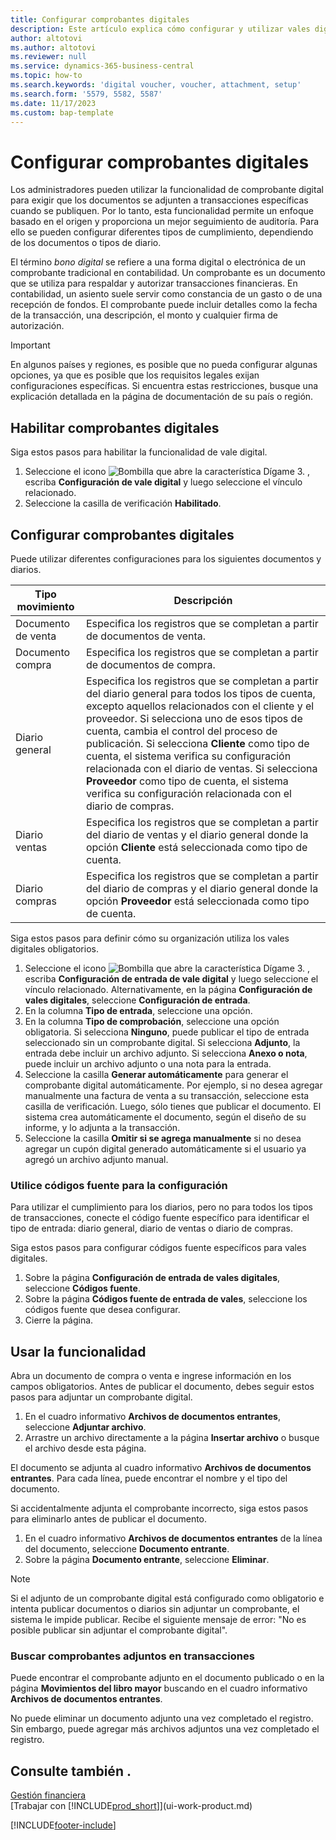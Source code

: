 ```yaml
---
title: Configurar comprobantes digitales
description: Este artículo explica cómo configurar y utilizar vales digitales obligatorios en Microsoft Dynamics 365 Business Central.
author: altotovi
ms.author: altotovi
ms.reviewer: null
ms.service: dynamics-365-business-central
ms.topic: how-to
ms.search.keywords: 'digital voucher, voucher, attachment, setup'
ms.search.form: '5579, 5582, 5587'
ms.date: 11/17/2023
ms.custom: bap-template
---
```


# <a name="set-up-digital-vouchers"></a>Configurar comprobantes digitales

Los administradores pueden utilizar la funcionalidad de comprobante digital para exigir que los documentos se adjunten a transacciones específicas cuando se publiquen. Por lo tanto, esta funcionalidad permite un enfoque basado en el origen y proporciona un mejor seguimiento de auditoría. Para ello se pueden configurar diferentes tipos de cumplimiento, dependiendo de los documentos o tipos de diario.

El término *bono digital* se refiere a una forma digital o electrónica de un comprobante tradicional en contabilidad. Un comprobante es un documento que se utiliza para respaldar y autorizar transacciones financieras. En contabilidad, un asiento suele servir como constancia de un gasto o de una recepción de fondos. El comprobante puede incluir detalles como la fecha de la transacción, una descripción, el monto y cualquier firma de autorización.

> [!IMPORTANT]
> En algunos países y regiones, es posible que no pueda configurar algunas opciones, ya que es posible que los requisitos legales exijan configuraciones específicas. Si encuentra estas restricciones, busque una explicación detallada en la página de documentación de su país o región.

## <a name="enable-digital-vouchers"></a>Habilitar comprobantes digitales

Siga estos pasos para habilitar la funcionalidad de vale digital.

1. Seleccione el icono ![Bombilla que abre la característica Dígame 3.](media/ui-search/search_small.png "Dígame qué desea hacer") , escriba **Configuración de vale digital** y luego seleccione el vínculo relacionado.
2. Seleccione la casilla de verificación **Habilitado**.

## <a name="set-up-digital-vouchers-1"></a>Configurar comprobantes digitales

Puede utilizar diferentes configuraciones para los siguientes documentos y diarios.

| Tipo movimiento | Descripción |
|------------|-------------|
| Documento de venta | Especifica los registros que se completan a partir de documentos de venta. |
| Documento compra | Especifica los registros que se completan a partir de documentos de compra. |
| Diario general | Especifica los registros que se completan a partir del diario general para todos los tipos de cuenta, excepto aquellos relacionados con el cliente y el proveedor. Si selecciona uno de esos tipos de cuenta, cambia el control del proceso de publicación. Si selecciona **Cliente** como tipo de cuenta, el sistema verifica su configuración relacionada con el diario de ventas. Si selecciona **Proveedor** como tipo de cuenta, el sistema verifica su configuración relacionada con el diario de compras. |
| Diario ventas | Especifica los registros que se completan a partir del diario de ventas y el diario general donde la opción **Cliente** está seleccionada como tipo de cuenta. |
| Diario compras | Especifica los registros que se completan a partir del diario de compras y el diario general donde la opción **Proveedor** está seleccionada como tipo de cuenta. |

Siga estos pasos para definir cómo su organización utiliza los vales digitales obligatorios.

1. Seleccione el icono ![Bombilla que abre la característica Dígame 3.](media/ui-search/search_small.png "Dígame qué desea hacer") , escriba **Configuración de entrada de vale digital** y luego seleccione el vínculo relacionado. Alternativamente, en la página **Configuración de vales digitales**, seleccione **Configuración de entrada**.
2. En la columna **Tipo de entrada**, seleccione una opción.
3. En la columna **Tipo de comprobación**, seleccione una opción obligatoria. Si selecciona **Ninguno**, puede publicar el tipo de entrada seleccionado sin un comprobante digital. Si selecciona **Adjunto**, la entrada debe incluir un archivo adjunto. Si selecciona **Anexo o nota**, puede incluir un archivo adjunto o una nota para la entrada. 
4. Seleccione la casilla **Generar automáticamente** para generar el comprobante digital automáticamente. Por ejemplo, si no desea agregar manualmente una factura de venta a su transacción, seleccione esta casilla de verificación. Luego, sólo tienes que publicar el documento. El sistema crea automáticamente el documento, según el diseño de su informe, y lo adjunta a la transacción.
5. Seleccione la casilla **Omitir si se agrega manualmente** si no desea agregar un cupón digital generado automáticamente si el usuario ya agregó un archivo adjunto manual.

### <a name="use-source-codes-for-setup"></a>Utilice códigos fuente para la configuración

Para utilizar el cumplimiento para los diarios, pero no para todos los tipos de transacciones, conecte el código fuente específico para identificar el tipo de entrada: diario general, diario de ventas o diario de compras.

Siga estos pasos para configurar códigos fuente específicos para vales digitales.

1. Sobre la página **Configuración de entrada de vales digitales**, seleccione **Códigos fuente**.
2. Sobre la página **Códigos fuente de entrada de vales**, seleccione los códigos fuente que desea configurar.
3. Cierre la página.

## <a name="use-the-functionality"></a>Usar la funcionalidad

Abra un documento de compra o venta e ingrese información en los campos obligatorios. Antes de publicar el documento, debes seguir estos pasos para adjuntar un comprobante digital.

1. En el cuadro informativo **Archivos de documentos entrantes**, seleccione **Adjuntar archivo**.
2. Arrastre un archivo directamente a la página **Insertar archivo** o busque el archivo desde esta página.

El documento se adjunta al cuadro informativo **Archivos de documentos entrantes**. Para cada línea, puede encontrar el nombre y el tipo del documento.

Si accidentalmente adjunta el comprobante incorrecto, siga estos pasos para eliminarlo antes de publicar el documento.

1. En el cuadro informativo **Archivos de documentos entrantes** de la línea del documento, seleccione **Documento entrante**.
2. Sobre la página **Documento entrante**, seleccione **Eliminar**.

> [!NOTE]
> Si el adjunto de un comprobante digital está configurado como obligatorio e intenta publicar documentos o diarios sin adjuntar un comprobante, el sistema le impide publicar. Recibe el siguiente mensaje de error: "No es posible publicar sin adjuntar el comprobante digital".

### <a name="find-attached-vouchers-in-transactions"></a>Buscar comprobantes adjuntos en transacciones

Puede encontrar el comprobante adjunto en el documento publicado o en la página **Movimientos del libro mayor** buscando en el cuadro informativo **Archivos de documentos entrantes**.

No puede eliminar un documento adjunto una vez completado el registro. Sin embargo, puede agregar más archivos adjuntos una vez completado el registro.

## <a name="see-also"></a>Consulte también .

[Gestión financiera](finance.md)  
[Trabajar con [!INCLUDE[prod_short](includes/prod_short.md)]](ui-work-product.md)

[!INCLUDE[footer-include](includes/footer-banner.md)]
